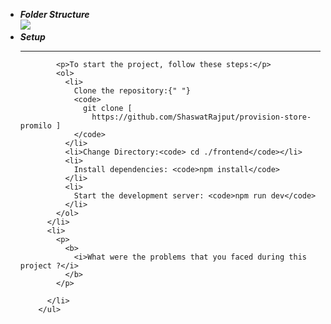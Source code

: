 <ul>
          <li>
            <b>
              <i>Folder Structure</i>
            </b>
            <br />
            <img src="../../../public/folderstruc.png" />
          </li>
          <li>
            <b>
              <i>Setup</i>
            </b>
            <hr />

            <p>To start the project, follow these steps:</p>
            <ol>
              <li>
                Clone the repository:{" "}
                <code>
                  git clone [
                    https://github.com/ShaswatRajput/provision-store-promilo ]
                </code>
              </li>
              <li>Change Directory:<code> cd ./frontend</code></li>
              <li>
                Install dependencies: <code>npm install</code>
              </li>
              <li>
                Start the development server: <code>npm run dev</code>
              </li>
            </ol>
          </li>
          <li>
            <p>
              <b>
                <i>What were the problems that you faced during this project ?</i>
              </b>
            </p>
            
          </li>
        </ul>
